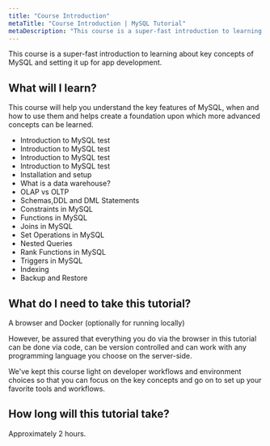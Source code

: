 ```yaml
---
title: "Course Introduction"
metaTitle: "Course Introduction | MySQL Tutorial"
metaDescription: "This course is a super-fast introduction to learning about key concepts of MySQL and setting it up for app development."
---
```


This course is a super-fast introduction to learning about key concepts of MySQL and setting it up for app development.

## What will I learn?

This course will help you understand the key features of MySQL, when and how to use them and helps create a foundation upon which more advanced concepts can be learned.

- Introduction to MySQL test
- Introduction to MySQL test
- Introduction to MySQL test
- Introduction to MySQL test
- Installation and setup
- What is a data warehouse?
- OLAP vs OLTP
- Schemas,DDL and DML Statements
- Constraints in MySQL
- Functions in MySQL
- Joins in MySQL
- Set Operations in MySQL
- Nested Queries
- Rank Functions in MySQL
- Triggers in MySQL
- Indexing
- Backup and Restore

## What do I need to take this tutorial?

A browser and Docker (optionally for running locally)

However, be assured that everything you do via the browser
in this tutorial can be done via code, can be version controlled and
can work with any programming language you choose on the server-side.

We've kept this course light on developer workflows and
environment choices so that you can focus on the key concepts and
go on to set up your favorite tools and workflows.

## How long will this tutorial take?

Approximately 2 hours.
